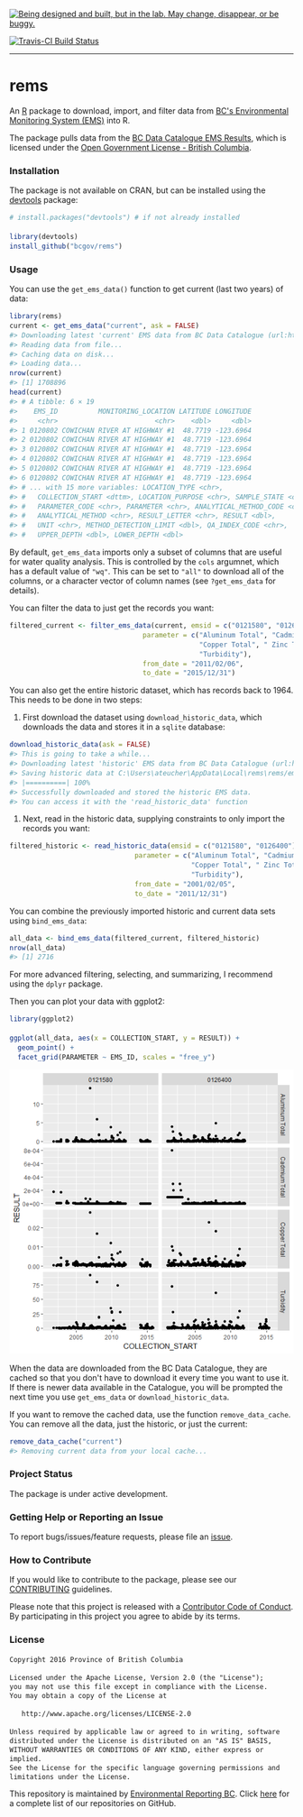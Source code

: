 
<!-- README.md is generated from README.Rmd. Please edit that file -->
<a rel="Exploration" href="https://github.com/BCDevExchange/docs/blob/master/discussion/projectstates.md"><img alt="Being designed and built, but in the lab. May change, disappear, or be buggy." style="border-width:0" src="http://bcdevexchange.org/badge/2.svg" title="Being designed and built, but in the lab. May change, disappear, or be buggy." /></a>

[![Travis-CI Build Status](https://travis-ci.org/bcgov/rems.svg?branch=master)](https://travis-ci.org/bcgov/rems)

------------------------------------------------------------------------

rems
====

An [R](https://www.r-project.org) package to download, import, and filter data from [BC's Environmental Monitoring System (EMS)](http://www2.gov.bc.ca/gov/content?id=47D094EF8CF94B5A85F62F03D4956C0C) into R.

The package pulls data from the [BC Data Catalogue EMS Results](https://catalogue.data.gov.bc.ca/dataset/949f2233-9612-4b06-92a9-903e817da659), which is licensed under the [Open Government License - British Columbia](http://www2.gov.bc.ca/gov/content?id=A519A56BC2BF44E4A008B33FCF527F61).

### Installation

The package is not available on CRAN, but can be installed using the [devtools](https://github.com/hadley/devtools) package:

``` r
# install.packages("devtools") # if not already installed

library(devtools)
install_github("bcgov/rems")
```

### Usage

You can use the `get_ems_data()` function to get current (last two years) of data:

``` r
library(rems)
current <- get_ems_data("current", ask = FALSE)
#> Downloading latest 'current' EMS data from BC Data Catalogue (url:https://pub.data.gov.bc.ca/datasets/949f2233-9612-4b06-92a9-903e817da659/ems_sample_results_current_explained.csv)
#> Reading data from file...
#> Caching data on disk...
#> Loading data...
nrow(current)
#> [1] 1708896
head(current)
#> # A tibble: 6 × 19
#>    EMS_ID          MONITORING_LOCATION LATITUDE LONGITUDE
#>     <chr>                        <chr>    <dbl>     <dbl>
#> 1 0120802 COWICHAN RIVER AT HIGHWAY #1  48.7719 -123.6964
#> 2 0120802 COWICHAN RIVER AT HIGHWAY #1  48.7719 -123.6964
#> 3 0120802 COWICHAN RIVER AT HIGHWAY #1  48.7719 -123.6964
#> 4 0120802 COWICHAN RIVER AT HIGHWAY #1  48.7719 -123.6964
#> 5 0120802 COWICHAN RIVER AT HIGHWAY #1  48.7719 -123.6964
#> 6 0120802 COWICHAN RIVER AT HIGHWAY #1  48.7719 -123.6964
#> # ... with 15 more variables: LOCATION_TYPE <chr>,
#> #   COLLECTION_START <dttm>, LOCATION_PURPOSE <chr>, SAMPLE_STATE <chr>,
#> #   PARAMETER_CODE <chr>, PARAMETER <chr>, ANALYTICAL_METHOD_CODE <chr>,
#> #   ANALYTICAL_METHOD <chr>, RESULT_LETTER <chr>, RESULT <dbl>,
#> #   UNIT <chr>, METHOD_DETECTION_LIMIT <dbl>, QA_INDEX_CODE <chr>,
#> #   UPPER_DEPTH <dbl>, LOWER_DEPTH <dbl>
```

By default, `get_ems_data` imports only a subset of columns that are useful for water quality analysis. This is controlled by the `cols` argumnet, which has a default value of `"wq"`. This can be set to `"all"` to download all of the columns, or a character vector of column names (see `?get_ems_data` for details).

You can filter the data to just get the records you want:

``` r
filtered_current <- filter_ems_data(current, emsid = c("0121580", "0126400"), 
                                 parameter = c("Aluminum Total", "Cadmium Total", 
                                               "Copper Total", " Zinc Total", 
                                               "Turbidity"),
                                 from_date = "2011/02/06", 
                                 to_date = "2015/12/31")
```

You can also get the entire historic dataset, which has records back to 1964. This needs to be done in two steps:

1.  First download the dataset using `download_historic_data`, which downloads the data and stores it in a `sqlite` database:

``` r
download_historic_data(ask = FALSE)
#> This is going to take a while...
#> Downloading latest 'historic' EMS data from BC Data Catalogue (url:https://pub.data.gov.bc.ca/datasets/949f2233-9612-4b06-92a9-903e817da659/ems_sample_results_historic_expanded.zip)
#> Saving historic data at C:\Users\ateucher\AppData\Local\rems\rems/ems.sqlite
#> |==========| 100%
#> Successfully downloaded and stored the historic EMS data.
#> You can access it with the 'read_historic_data' function
```

1.  Next, read in the historic data, supplying constraints to only import the records you want:

``` r
filtered_historic <- read_historic_data(emsid = c("0121580", "0126400"),
                               parameter = c("Aluminum Total", "Cadmium Total",
                                             "Copper Total", " Zinc Total",
                                             "Turbidity"),
                               from_date = "2001/02/05",
                               to_date = "2011/12/31")
```

You can combine the previously imported historic and current data sets using `bind_ems_data`:

``` r
all_data <- bind_ems_data(filtered_current, filtered_historic)
nrow(all_data)
#> [1] 2716
```

For more advanced filtering, selecting, and summarizing, I recommend using the `dplyr` package.

Then you can plot your data with ggplot2:

``` r
library(ggplot2)

ggplot(all_data, aes(x = COLLECTION_START, y = RESULT)) + 
  geom_point() + 
  facet_grid(PARAMETER ~ EMS_ID, scales = "free_y")
```

![](fig/README-unnamed-chunk-9-1.png)

When the data are downloaded from the BC Data Catalogue, they are cached so that you don't have to download it every time you want to use it. If there is newer data available in the Catalogue, you will be prompted the next time you use `get_ems_data` or `download_historic_data`.

If you want to remove the cached data, use the function `remove_data_cache`. You can remove all the data, just the historic, or just the current:

``` r
remove_data_cache("current")
#> Removing current data from your local cache...
```

### Project Status

The package is under active development.

### Getting Help or Reporting an Issue

To report bugs/issues/feature requests, please file an [issue](https://github.com/bcgov/rcaaqs/issues/).

### How to Contribute

If you would like to contribute to the package, please see our [CONTRIBUTING](CONTRIBUTING.md) guidelines.

Please note that this project is released with a [Contributor Code of Conduct](CODE_OF_CONDUCT.md). By participating in this project you agree to abide by its terms.

### License

    Copyright 2016 Province of British Columbia

    Licensed under the Apache License, Version 2.0 (the "License");
    you may not use this file except in compliance with the License.
    You may obtain a copy of the License at 

       http://www.apache.org/licenses/LICENSE-2.0

    Unless required by applicable law or agreed to in writing, software
    distributed under the License is distributed on an "AS IS" BASIS,
    WITHOUT WARRANTIES OR CONDITIONS OF ANY KIND, either express or implied.
    See the License for the specific language governing permissions and
    limitations under the License.

This repository is maintained by [Environmental Reporting BC](http://www2.gov.bc.ca/gov/content?id=FF80E0B985F245CEA62808414D78C41B). Click [here](https://github.com/bcgov/EnvReportBC-RepoList) for a complete list of our repositories on GitHub.
